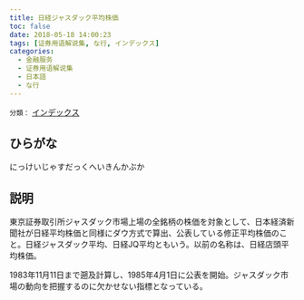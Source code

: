 ```yaml
---
title: 日経ジャスダック平均株価
toc: false
date: 2018-05-18 14:00:23
tags: [证券用语解说集, な行, インデックス]
categories:
  - 金融服务
  - 证券用语解说集
  - 日本語
  - な行
---
```


`分類：` [インデックス](/tags/インデックス/)

## ひらがな

にっけいじゃすだっくへいきんかぶか

## 説明

東京証券取引所ジャスダック市場上場の全銘柄の株価を対象として、日本経済新聞社が日経平均株価と同様にダウ方式で算出、公表している修正平均株価のこと。日経ジャスダック平均、日経JQ平均ともいう。以前の名称は、日経店頭平均株価。

1983年11月11日まで遡及計算し、1985年4月1日に公表を開始。ジャスダック市場の動向を把握するのに欠かせない指標となっている。
